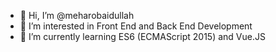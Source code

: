 - 👋 Hi, I’m @meharobaidullah
- 👀 I’m interested in Front End and Back End Development
- 🌱 I’m currently learning ES6 (ECMAScript 2015) and Vue.JS

<!---


- 💞️ I’m looking to collaborate on ...
- 📫 How to reach me ...

meharobaidullah/meharobaidullah is a ✨ special ✨ repository because its `README.md` (this file) appears on your GitHub profile.
You can click the Preview link to take a look at your changes.
--->
